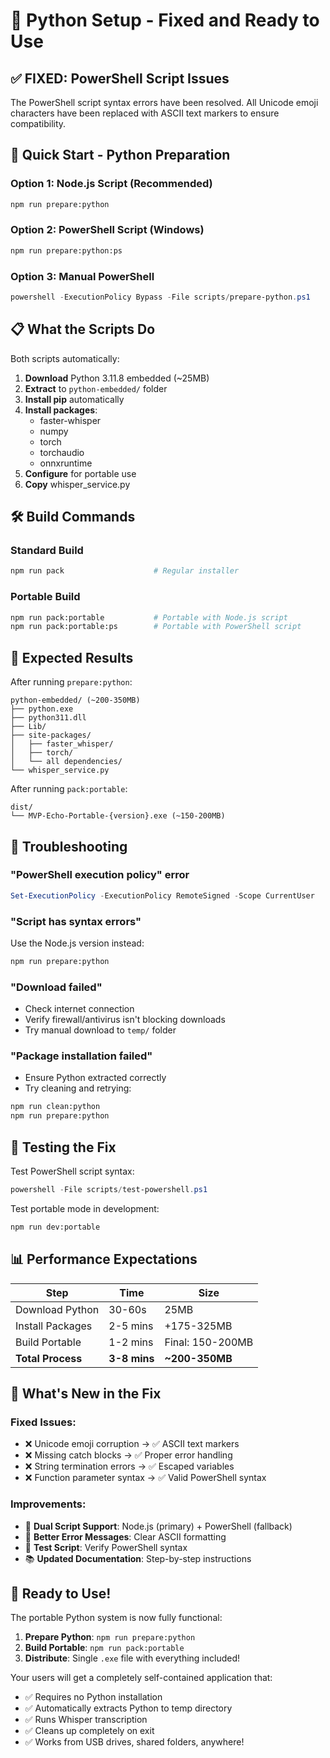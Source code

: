 # 🐍 Python Setup - Fixed and Ready to Use

## ✅ **FIXED: PowerShell Script Issues**

The PowerShell script syntax errors have been resolved. All Unicode emoji characters have been replaced with ASCII text markers to ensure compatibility.

## 🚀 **Quick Start - Python Preparation**

### Option 1: Node.js Script (Recommended)
```bash
npm run prepare:python
```

### Option 2: PowerShell Script (Windows)
```bash
npm run prepare:python:ps
```

### Option 3: Manual PowerShell
```powershell
powershell -ExecutionPolicy Bypass -File scripts/prepare-python.ps1
```

## 📋 **What the Scripts Do**

Both scripts automatically:

1. **Download** Python 3.11.8 embedded (~25MB)
2. **Extract** to `python-embedded/` folder  
3. **Install pip** automatically
4. **Install packages**:
   - faster-whisper
   - numpy
   - torch
   - torchaudio
   - onnxruntime
5. **Configure** for portable use
6. **Copy** whisper_service.py

## 🛠 **Build Commands**

### Standard Build
```bash
npm run pack                    # Regular installer
```

### Portable Build
```bash
npm run pack:portable           # Portable with Node.js script
npm run pack:portable:ps        # Portable with PowerShell script
```

## 📁 **Expected Results**

After running `prepare:python`:
```
python-embedded/ (~200-350MB)
├── python.exe
├── python311.dll
├── Lib/
├── site-packages/
│   ├── faster_whisper/
│   ├── torch/
│   └── all dependencies/
└── whisper_service.py
```

After running `pack:portable`:
```
dist/
└── MVP-Echo-Portable-{version}.exe (~150-200MB)
```

## 🔧 **Troubleshooting**

### "PowerShell execution policy" error
```powershell
Set-ExecutionPolicy -ExecutionPolicy RemoteSigned -Scope CurrentUser
```

### "Script has syntax errors"
Use the Node.js version instead:
```bash
npm run prepare:python
```

### "Download failed"
- Check internet connection
- Verify firewall/antivirus isn't blocking downloads
- Try manual download to `temp/` folder

### "Package installation failed"
- Ensure Python extracted correctly
- Try cleaning and retrying:
```bash
npm run clean:python
npm run prepare:python
```

## 🎯 **Testing the Fix**

Test PowerShell script syntax:
```powershell
powershell -File scripts/test-powershell.ps1
```

Test portable mode in development:
```bash
npm run dev:portable
```

## 📊 **Performance Expectations**

| Step | Time | Size |
|------|------|------|
| Download Python | 30-60s | 25MB |
| Install Packages | 2-5 mins | +175-325MB |
| Build Portable | 1-2 mins | Final: 150-200MB |
| **Total Process** | **3-8 mins** | **~200-350MB** |

## 🌟 **What's New in the Fix**

### Fixed Issues:
- ❌ Unicode emoji corruption → ✅ ASCII text markers
- ❌ Missing catch blocks → ✅ Proper error handling  
- ❌ String termination errors → ✅ Escaped variables
- ❌ Function parameter syntax → ✅ Valid PowerShell syntax

### Improvements:
- 🔄 **Dual Script Support**: Node.js (primary) + PowerShell (fallback)
- 📝 **Better Error Messages**: Clear ASCII formatting
- 🧪 **Test Script**: Verify PowerShell syntax
- 📚 **Updated Documentation**: Step-by-step instructions

## 🎉 **Ready to Use!**

The portable Python system is now fully functional:

1. **Prepare Python**: `npm run prepare:python`
2. **Build Portable**: `npm run pack:portable`  
3. **Distribute**: Single `.exe` file with everything included!

Your users will get a completely self-contained application that:
- ✅ Requires no Python installation
- ✅ Automatically extracts Python to temp directory
- ✅ Runs Whisper transcription 
- ✅ Cleans up completely on exit
- ✅ Works from USB drives, shared folders, anywhere!